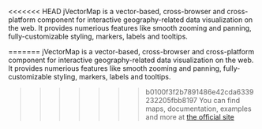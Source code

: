 <<<<<<< HEAD
jVectorMap is a vector-based, cross-browser and cross-platform component for interactive geography-related data visualization on the web. It provides numerious features like smooth zooming and panning, fully-customizable styling, markers, labels and tooltips.

=======
jVectorMap is a vector-based, cross-browser and cross-platform component for interactive geography-related data visualization on the web. It provides numerious features like smooth zooming and panning, fully-customizable styling, markers, labels and tooltips.

>>>>>>> b0100f3f2b7891486e42cda6339232205fbb8197
You can find maps, documentation, examples and more at [the official site](http://jvectormap.com/)